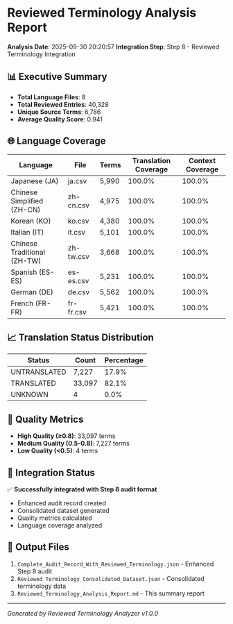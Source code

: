 
# Reviewed Terminology Analysis Report

**Analysis Date**: 2025-09-30 20:20:57
**Integration Step**: Step 8 - Reviewed Terminology Integration

## 📊 Executive Summary

- **Total Language Files**: 8
- **Total Reviewed Entries**: 40,328
- **Unique Source Terms**: 6,786
- **Average Quality Score**: 0.941

## 🌐 Language Coverage

| Language | File | Terms | Translation Coverage | Context Coverage |
|----------|------|-------|---------------------|------------------|
| Japanese (JA) | ja.csv | 5,990 | 100.0% | 100.0% |
| Chinese Simplified (ZH-CN) | zh-cn.csv | 4,975 | 100.0% | 100.0% |
| Korean (KO) | ko.csv | 4,380 | 100.0% | 100.0% |
| Italian (IT) | it.csv | 5,101 | 100.0% | 100.0% |
| Chinese Traditional (ZH-TW) | zh-tw.csv | 3,668 | 100.0% | 100.0% |
| Spanish (ES-ES) | es-es.csv | 5,231 | 100.0% | 100.0% |
| German (DE) | de.csv | 5,562 | 100.0% | 100.0% |
| French (FR-FR) | fr-fr.csv | 5,421 | 100.0% | 100.0% |

## 📈 Translation Status Distribution

| Status | Count | Percentage |
|--------|-------|------------|
| UNTRANSLATED | 7,227 | 17.9% |
| TRANSLATED | 33,097 | 82.1% |
| UNKNOWN | 4 | 0.0% |

## 🎯 Quality Metrics

- **High Quality (≥0.8)**: 33,097 terms
- **Medium Quality (0.5-0.8)**: 7,227 terms  
- **Low Quality (<0.5)**: 4 terms

## 🔗 Integration Status

✅ **Successfully integrated with Step 8 audit format**
- Enhanced audit record created
- Consolidated dataset generated
- Quality metrics calculated
- Language coverage analyzed

## 📁 Output Files

1. `Complete_Audit_Record_With_Reviewed_Terminology.json` - Enhanced Step 8 audit
2. `Reviewed_Terminology_Consolidated_Dataset.json` - Consolidated terminology data
3. `Reviewed_Terminology_Analysis_Report.md` - This summary report

---
*Generated by Reviewed Terminology Analyzer v1.0.0*
